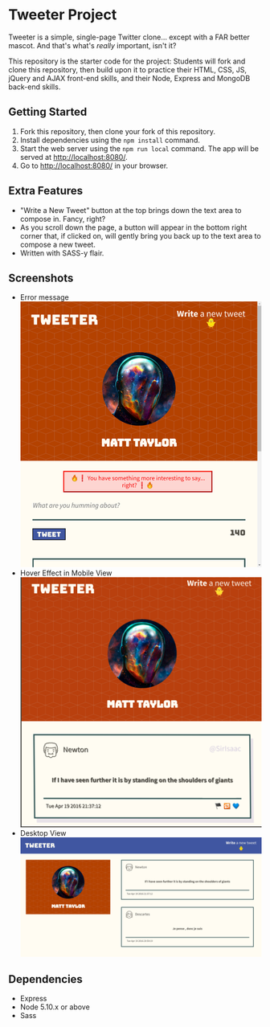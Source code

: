 # Tweeter Project

Tweeter is a simple, single-page Twitter clone... except with a FAR better mascot. And that's what's <i>really</i> important, isn't it?

This repository is the starter code for the project: Students will fork and clone this repository, then build upon it to practice their HTML, CSS, JS, jQuery and AJAX front-end skills, and their Node, Express and MongoDB back-end skills.

## Getting Started

1. Fork this repository, then clone your fork of this repository.
2. Install dependencies using the `npm install` command.
3. Start the web server using the `npm run local` command. The app will be served at <http://localhost:8080/>.
4. Go to <http://localhost:8080/> in your browser.

## Extra Features

* "Write a New Tweet" button at the top brings down the text area to compose in. Fancy, right?
* As you scroll down the page, a button will appear in the bottom right corner that, if clicked on, will gently bring you back up to the text area to compose a new tweet.
* Written with SASS-y flair.

## Screenshots

* Error message
!["Error message"](https://github.com/xynyx/tweeter/blob/master/docs/error.png)
* Hover Effect in Mobile View
!["Hover effect; mobile view"](https://github.com/xynyx/tweeter/blob/master/docs/hover-effect.png)
* Desktop View
!["Desktop view"](https://github.com/xynyx/tweeter/blob/master/docs/desktop-page.png)

## Dependencies

- Express
- Node 5.10.x or above
- Sass

